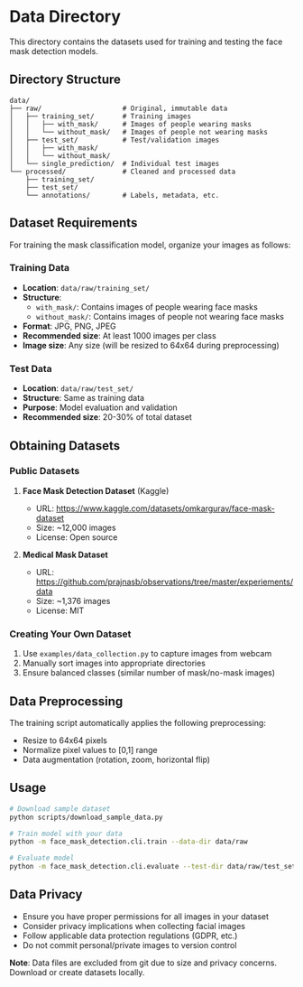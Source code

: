 # Data Directory

This directory contains the datasets used for training and testing the face mask detection models.

## Directory Structure

```
data/
├── raw/                    # Original, immutable data
│   ├── training_set/       # Training images
│   │   ├── with_mask/      # Images of people wearing masks
│   │   └── without_mask/   # Images of people not wearing masks
│   ├── test_set/           # Test/validation images
│   │   ├── with_mask/      
│   │   └── without_mask/   
│   └── single_prediction/  # Individual test images
└── processed/              # Cleaned and processed data
    ├── training_set/
    ├── test_set/
    └── annotations/        # Labels, metadata, etc.
```

## Dataset Requirements

For training the mask classification model, organize your images as follows:

### Training Data
- **Location**: `data/raw/training_set/`
- **Structure**: 
  - `with_mask/`: Contains images of people wearing face masks
  - `without_mask/`: Contains images of people not wearing face masks
- **Format**: JPG, PNG, JPEG
- **Recommended size**: At least 1000 images per class
- **Image size**: Any size (will be resized to 64x64 during preprocessing)

### Test Data
- **Location**: `data/raw/test_set/`
- **Structure**: Same as training data
- **Purpose**: Model evaluation and validation
- **Recommended size**: 20-30% of total dataset

## Obtaining Datasets

### Public Datasets
1. **Face Mask Detection Dataset** (Kaggle)
   - URL: https://www.kaggle.com/datasets/omkargurav/face-mask-dataset
   - Size: ~12,000 images
   - License: Open source

2. **Medical Mask Dataset**
   - URL: https://github.com/prajnasb/observations/tree/master/experiements/data
   - Size: ~1,376 images
   - License: MIT

### Creating Your Own Dataset
1. Use `examples/data_collection.py` to capture images from webcam
2. Manually sort images into appropriate directories
3. Ensure balanced classes (similar number of mask/no-mask images)

## Data Preprocessing

The training script automatically applies the following preprocessing:
- Resize to 64x64 pixels
- Normalize pixel values to [0,1] range
- Data augmentation (rotation, zoom, horizontal flip)

## Usage

```bash
# Download sample dataset
python scripts/download_sample_data.py

# Train model with your data
python -m face_mask_detection.cli.train --data-dir data/raw

# Evaluate model
python -m face_mask_detection.cli.evaluate --test-dir data/raw/test_set
```

## Data Privacy

- Ensure you have proper permissions for all images in your dataset
- Consider privacy implications when collecting facial images
- Follow applicable data protection regulations (GDPR, etc.)
- Do not commit personal/private images to version control

**Note**: Data files are excluded from git due to size and privacy concerns. Download or create datasets locally.